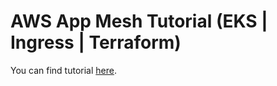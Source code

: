 # AWS App Mesh Tutorial (EKS | Ingress | Terraform)

You can find tutorial [here](https://youtu.be/m9B7RaSmiQ0).
